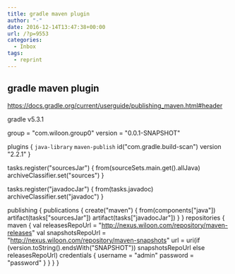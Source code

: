 ```yaml
---
title: gradle maven plugin
author: "-"
date: 2016-12-14T13:47:38+00:00
url: /?p=9553
categories:
  - Inbox
tags:
  - reprint
---
```

## gradle maven plugin

<https://docs.gradle.org/current/userguide/publishing_maven.html#header>

gradle v5.3.1

group = "com.wiloon.group0"
version = "0.0.1-SNAPSHOT"

plugins {
    `java-library`
    `maven-publish`
    id("com.gradle.build-scan") version "2.2.1"
}

tasks.register<Jar>("sourcesJar") {
    from(sourceSets.main.get().allJava)
    archiveClassifier.set("sources")
}

tasks.register<Jar>("javadocJar") {
    from(tasks.javadoc)
    archiveClassifier.set("javadoc")
}

publishing {
    publications {
        create<MavenPublication>("maven") {
            from(components["java"])
            artifact(tasks["sourcesJar"])
            artifact(tasks["javadocJar"])
        }
    }
    repositories {
        maven {
            val releasesRepoUrl = "http://nexus.wiloon.com/repository/maven-releases"
            val snapshotsRepoUrl = "http://nexus.wiloon.com/repository/maven-snapshots"
            url = uri(if (version.toString().endsWith("SNAPSHOT")) snapshotsRepoUrl else releasesRepoUrl)
            credentials {
                username = "admin"
                password = "password"
            }
        }
    }
}
```
